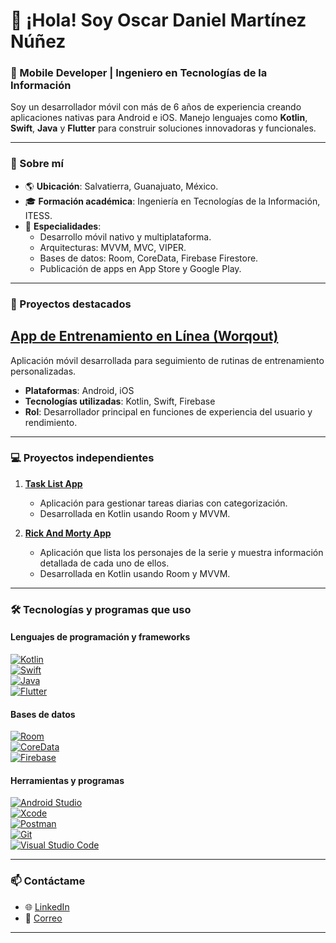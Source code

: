 # 👋 ¡Hola! Soy Oscar Daniel Martínez Núñez  

### 🚀 Mobile Developer | Ingeniero en Tecnologías de la Información  
Soy un desarrollador móvil con más de 6 años de experiencia creando aplicaciones nativas para Android e iOS. Manejo lenguajes como **Kotlin**, **Swift**, **Java** y **Flutter** para construir soluciones innovadoras y funcionales.  

---

### 📌 Sobre mí  
- 🌎 **Ubicación**: Salvatierra, Guanajuato, México.  
- 🎓 **Formación académica**: Ingeniería en Tecnologías de la Información, ITESS.  
- 🌟 **Especialidades**:  
  - Desarrollo móvil nativo y multiplataforma.  
  - Arquitecturas: MVVM, MVC, VIPER.  
  - Bases de datos: Room, CoreData, Firebase Firestore.  
  - Publicación de apps en App Store y Google Play.  

---

### 💼 Proyectos destacados  

## [App de Entrenamiento en Línea (Worqout)](https://play.google.com/store/apps/details?id=com.worqout&hl=es)  
Aplicación móvil desarrollada para seguimiento de rutinas de entrenamiento personalizadas.  

- **Plataformas**: Android, iOS  
- **Tecnologías utilizadas**: Kotlin, Swift, Firebase  
- **Rol**: Desarrollador principal en funciones de experiencia del usuario y rendimiento.

---

### 💻 Proyectos independientes  

1. **[Task List App](https://github.com/DMNOscar/MyTaskList)**  
   - Aplicación para gestionar tareas diarias con categorización.  
   - Desarrollada en Kotlin usando Room y MVVM.

2. **[Rick And Morty App](https://github.com/DMNOscar/RickAndMortyApp)**  
   - Aplicación que lista los personajes de la serie y muestra información detallada de cada uno de ellos.  
   - Desarrollada en Kotlin usando Room y MVVM.

---

### 🛠️ Tecnologías y programas que uso  

#### **Lenguajes de programación y frameworks**  
[![Kotlin](https://img.shields.io/badge/Kotlin-%230095D5.svg?style=for-the-badge&logo=kotlin&logoColor=white)](https://kotlinlang.org)  
[![Swift](https://img.shields.io/badge/Swift-%23FA7343.svg?style=for-the-badge&logo=swift&logoColor=white)](https://developer.apple.com/swift/)  
[![Java](https://img.shields.io/badge/Java-%23ED8B00.svg?style=for-the-badge&logo=java&logoColor=white)](https://www.java.com/)  
[![Flutter](https://img.shields.io/badge/Flutter-%2302569B.svg?style=for-the-badge&logo=flutter&logoColor=white)](https://flutter.dev)  

#### **Bases de datos**  
[![Room](https://img.shields.io/badge/Room-%230095D5.svg?style=for-the-badge&logo=android&logoColor=white)](https://developer.android.com/training/data-storage/room)  
[![CoreData](https://img.shields.io/badge/CoreData-%23F16C20.svg?style=for-the-badge&logo=apple&logoColor=white)](https://developer.apple.com/documentation/coredata/)  
[![Firebase](https://img.shields.io/badge/Firebase-%23039BE5.svg?style=for-the-badge&logo=firebase&logoColor=white)](https://firebase.google.com/)  

#### **Herramientas y programas**  
[![Android Studio](https://img.shields.io/badge/Android%20Studio-%233DDC84.svg?style=for-the-badge&logo=android-studio&logoColor=white)](https://developer.android.com/studio)  
[![Xcode](https://img.shields.io/badge/Xcode-%231575F9.svg?style=for-the-badge&logo=xcode&logoColor=white)](https://developer.apple.com/xcode/)  
[![Postman](https://img.shields.io/badge/Postman-%23FF6C37.svg?style=for-the-badge&logo=postman&logoColor=white)](https://www.postman.com/)  
[![Git](https://img.shields.io/badge/Git-%23F05032.svg?style=for-the-badge&logo=git&logoColor=white)](https://git-scm.com/)  
[![Visual Studio Code](https://img.shields.io/badge/VS%20Code-%23007ACC.svg?style=for-the-badge&logo=visual-studio-code&logoColor=white)](https://code.visualstudio.com/)  

---

### 📫 Contáctame  
- 🌐 [LinkedIn](https://www.linkedin.com/in/oscardanielmn)  
- 📧 [Correo](mailto:oscardanielmn@gmail.com)  

---
